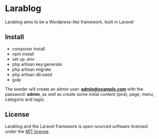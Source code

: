 # Larablog

 Larablog aims to be a Wordpress-like framework, built in Laravel

## Install

* composer install
* npm install
* set up .env
* php artisan key:generate
* php artisan migrate
* php artisan db:seed
* gulp

The seeder will create an admin user: **admin@example.com** with the password: **admin**, as well as create some initial content (post, page, menu, categoris and tags).

## License

Larablog and the Laravel framework is open-sourced software licensed under the [MIT license](http://opensource.org/licenses/MIT).

